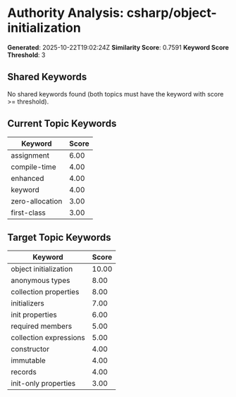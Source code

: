 # Authority Analysis: csharp/object-initialization

**Generated**: 2025-10-22T19:02:24Z
**Similarity Score**: 0.7591
**Keyword Score Threshold**: 3

## Shared Keywords

No shared keywords found (both topics must have the keyword with score >= threshold).

## Current Topic Keywords

| Keyword | Score |
|---------|-------|
| assignment | 6.00 |
| compile-time | 4.00 |
| enhanced | 4.00 |
| keyword | 4.00 |
| zero-allocation | 3.00 |
| first-class | 3.00 |

## Target Topic Keywords

| Keyword | Score |
|---------|-------|
| object initialization | 10.00 |
| anonymous types | 8.00 |
| collection properties | 8.00 |
| initializers | 7.00 |
| init properties | 6.00 |
| required members | 5.00 |
| collection expressions | 5.00 |
| constructor | 4.00 |
| immutable | 4.00 |
| records | 4.00 |
| init-only properties | 3.00 |

